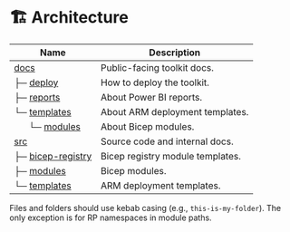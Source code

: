 # 🏗️ Architecture

| Name                                               | Description                      |
| -------------------------------------------------- | -------------------------------- |
| [docs](../docs)                                    | Public-facing toolkit docs.      |
| ├─ [deploy](../docs/deploy)                        | How to deploy the toolkit.       |
| ├─ [reports](../docs/reports)                      | About Power BI reports.          |
| └─ [templates](../docs/templates)                  | About ARM deployment templates.  |
| &nbsp; &nbsp; &nbsp; └─ [modules](../docs/modules) | About Bicep modules.             |
| [src](../src)                                      | Source code and internal docs.   |
| ├─ [bicep-registry](../src/bicep-registry)         | Bicep registry module templates. |
| ├─ [modules](../src/modules)                       | Bicep modules.                   |
| └─ [templates](../src/templates)                   | ARM deployment templates.        |

Files and folders should use kebab casing (e.g., `this-is-my-folder`). The only exception is for RP namespaces in module paths.

<br>
